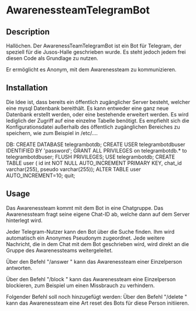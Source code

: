 # AwarenessteamTelegramBot

## Description

Hallöchen. Der AwarenessTeamTelegramBot ist ein Bot für Telegram, der speziell für die Jusos-Halle geschrieben wurde. Es steht jedoch jedem frei diesen Code als Grundlage zu nutzen.

Er ermöglicht es Anonym, mit dem Awarenessteam zu kommunizieren.

## Installation
Die Idee ist, dass bereits ein öffentlich zugänglicher Server besteht, welcher eine mysql Datenbank bereithält. Es kann entweder eine ganz neue Datenbank erstellt werden, oder eine bestehende erweitert werden. Es wird lediglich der Zugriff auf eine einzelne Tabelle benötigt. Es empfiehlt sich die Konfigurationsdatei außerhalb des öffentlich zugänglichen Bereiches zu speichern, wie zum Beispiel in /etc/....

DB:
CREATE DATABASE telegrambotdb; CREATE USER telegrambotdbuser IDENTIFIED BY 'password'; GRANT ALL PRIVILEGES on telegrambotdb.* to telegrambotdbuser; FLUSH PRIVILEGES;
USE telegrambotdb; CREATE TABLE user ( id int NOT NULL AUTO_INCREMENT PRIMARY KEY, chat_id varchar(255), pseudo varchar(255)); ALTER TABLE user AUTO_INCREMENT=10; quit;

## Usage
Das Awarenessteam kommt mit dem Bot in eine Chatgruppe.
Das Awarenessteam fragt seine eigene Chat-ID ab, welche dann auf dem Server hinterlegt wird.

Jeder Telegram-Nutzer kann den Bot über die Suche finden.
Ihm wird automatisch ein Anonymes Pseudonym zugeordnet. 
Jede weitere Nachricht, die in dem Chat mit dem Bot geschrieben wird, wird direkt an die Gruppe des Awarenessteams weitergeleitet.

Über den Befehl "/answer <Pseudonym>" kann das Awarenessteam einer Einzelperson antworten.

Über den Befehl "/block <Pseudonym>" kann das Awarenessteam eine Einzelperson blockieren, zum Beispiel um einen Missbrauch zu verhindern.

Folgender Befehl soll noch hinzugefügt werden:
Über den Befehl "/delete <Pseudonym>" kann das Awarenessteam eine Art reset des Bots für diese Person initiieren.

